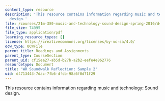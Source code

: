 ```yaml
---
content_type: resource
description: 'This resource contains information regarding music and technology: Sound
  design.'
file: /courses/21m-380-music-and-technology-sound-design-spring-2016/d47134437dac7fb6dfcb98a6f0d71f29_MIT21M_380S16_assn_wr_s2.pdf
file_size: 74095
file_type: application/pdf
learning_resource_types: []
license: https://creativecommons.org/licenses/by-nc-sa/4.0/
ocw_type: OCWFile
parent_title: Readings and Assignments
parent_type: CourseSection
parent_uid: cf15ea27-ab5d-b27b-a2b2-eefe4e862776
resourcetype: Document
title: 'WR Soundwalk Reflection: Sample 2'
uid: d4713443-7dac-7fb6-dfcb-98a6f0d71f29
---
```

This resource contains information regarding music and technology: Sound design.